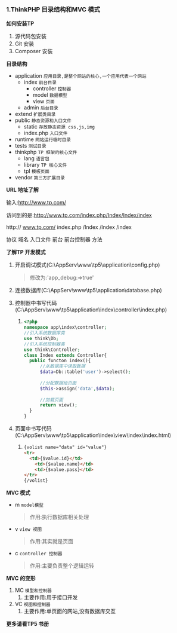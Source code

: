 ### 1.ThinkPHP 目录结构和MVC 模式

**如何安装TP**

1. 源代码包安装
2. Git 安装
3. Composer 安装

**目录结构**

- application  `应用目录,是整个网站的核心,一个应用代表一个网站`
  - index `前台目录`
    - controller `控制器`
    - model `数据模型`
    - view `页面`
  - admin `后台目录`
- extend `扩展类目录`
- public `静态资源和入口文件`
  - static `存放静态资源 css,js,img`
  - index.php `入口文件`
- runtime `网站运行临时目录`
- tests `测试目录`
- thinkphp `TP 框架的核心文件`
  - lang `语言包`
  - library `TP 核心文件`
  - tpl `模板页面`
- vendor `第三方扩展目录`

**URL 地址了解**

输入:http://www.tp.com/

访问到的是:http://www.tp.com/index.php/Index/Index/index

http://   www.tp.com/   index.php     /Index   /Index          /index

协议		域名					入口文件		前台    前台控制器   方法

**了解TP 开发模式**

1. 开启调试模式(C:\\AppServ\\www\\tp5\\application\\config.php)

   > 修改为:'app_debug:=>true'

2. 连接数据库(C:\\AppServ\\www\\tp5\\application\\database.php)

3. 控制器中书写代码(C:\\AppServ\\www\\tp5\\application\\index\\controller\\index.php)

   1. ```php
      <?php
      namespace app\index\controller;
      //引入系统数据库类
      use think\Db;
      //引入系统控制器类
      use think\Controller;
      class Index extends Controller{
      	public functon index(){
      		//从数据库中读取数据
      		$data=Db::table('user')->select();
      		
      		//分配数据给页面
      		$this->assign('data',$data);
      		
      		//加载页面
      		return view();
      	}
      }
      ```

4. 页面中书写代码(C:\\AppServ\\www\\tp5\\application\\index\\view\\index\\index.html)

   1. ```html
      {volist name="data" id="value"}
      <tr>
      	<td>{$value.id}</td>
          <td>{$value.name}</td>
          <td>{$value.pass}</td>
      </tr>
      {/volist}
      ```

**MVC 模式**

- m `model模型`

  > 作用:执行数据库相关处理

- v `view 视图`

  > 作用:其实就是页面

- c `controller 控制器`

  > 作用:主要负责整个逻辑运转

**MVC 的变形**

1. MC `模型和控制器`
   1. 主要作用:用于接口开发
2. VC `视图和控制器`
   1. 主要作用:单页面的网站,没有数据库交互

**更多请看TP5 书册**

